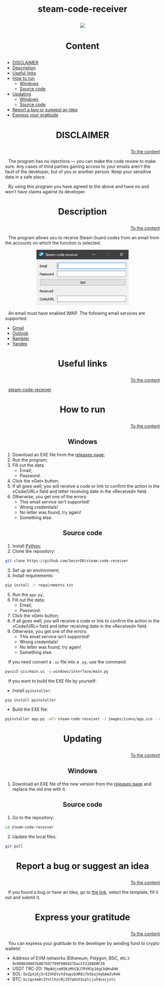 <h1><p align="center">steam-code-receiver</p></h1>

<p align="center"><img src="images/icons/app.ico" width="400"></p>



<h1><p align="center">Content</p></h1>

- [DISCLAIMER](#DISCLAIMER)
- [Description](#Description)
- [Useful links](#Useful-links)
- [How to run](#How-to-run)
    - [Windows](#Windows)
    - [Source code](#Source-code)
- [Updating](#Updating)
  - [Windows](#Windows-1)
  - [Source code](#Source-code-1)
- [Report a bug or suggest an idea](#Report-a-bug-or-suggest-an-idea)
- [Express your gratitude](#Express-your-gratitude)



<h1><p align="center">DISCLAIMER</p></h1>
<p align="right"><a href="#Content">To the content</a></p>

⠀The program has no injections — you can make the code review to make sure. Any cases of third parties gaining access to your emails aren't the fault of the developer, but of you or another person. Keep your sensitive data in a safe place.

⠀By using this program you have agreed to the above and have no and won't have claims against its developer.



<h1><p align="center">Description</p></h1>
<p align="right"><a href="#Content">To the content</a></p>

⠀The program allows you to receive Steam Guard codes from an email from the accounts on which the function is selected.

<p align="center"><img src="images/github/interface.png"></p>

⠀An email must have enabled IMAP. The following email services are supported:
- [Gmail](https://www.gmail.com/)
- [Outlook](https://outlook.live.com/)
- [Rambler](https://mail.rambler.ru/)
- [Yandex](https://mail.yandex.ru/)



<h1><p align="center">Useful links</p></h1>
<p align="right"><a href="#Content">To the content</a></p>

⠀[steam-code-receiver](https://github.com/SecorD0/steam-code-receiver)



<h1><p align="center">How to run</p></h1>
<p align="right"><a href="#Content">To the content</a></p>


<h2><p align="center">Windows</p></h2>

1. Download an EXE file from the [releases page](https://github.com/SecorD0/steam-code-receiver/releases); 
2. Run the program; 
3. Fill out the data:
   - Email;
   - Password.
4. Click the «Get» button;
5. If all goes well, you will receive a code or link to confirm the action in the «Code/URL» field and letter receiving date in the «Received» field.
6. Otherwise, you get one of the errors:
   - This email service isn't supported!
   - Wrong credentials!
   - No letter was found, try again!
   - Something else.


<h2><p align="center">Source code</p></h2>

1. Install [Python](https://www.python.org/downloads/);
2. Clone the repository:
```sh
git clone https://github.com/SecorD0/steam-code-receiver
```
3. Set up an environment;
4. Install requirements:
```sh
pip install -r requirements.txt
```
5. Run the `app.py`;
6. Fill out the data:
   - Email;
   - Password.
7. Click the «Get» button;
8. If all goes well, you will receive a code or link to confirm the action in the «Code/URL» field and letter receiving date in the «Received» field.
9. Otherwise, you get one of the errors:
   - This email service isn't supported!
   - Wrong credentials!
   - No letter was found, try again!
   - Something else.


⠀If you need convert a `.ui` file into a `.py`, use the command:
```sh
pyuic5 uis/main.ui -o windows/interface/main.py
```


⠀If you want to build the EXE file by yourself:
- Install `pyinstaller`:
```sh
pip install pyinstaller
```
- Build the EXE file:
```sh
pyinstaller app.py -wFn steam-code-receiver -i images/icons/app.ico --add-binary "images/icons;images/icons"
```



<h1><p align="center">Updating</p></h1>
<p align="right"><a href="#Content">To the content</a></p>


<h2><p align="center">Windows</p></h2>

1. Download an EXE file of the new version from the [releases page](https://github.com/SecorD0/steam-code-receiver/releases) and replace the old one with it.


<h2><p align="center">Source code</p></h2>

1. Go to the repository:
```sh
cd steam-code-receiver
```
2. Update the local files:
```sh
git pull
```



<h1><p align="center">Report a bug or suggest an idea</p></h1>
<p align="right"><a href="#Content">To the content</a></p>

⠀If you found a bug or have an idea, go to [the link](https://github.com/SecorD0/steam-code-receiver/issues/new/choose), select the template, fill it out and submit it.



<h1><p align="center">Express your gratitude</p></h1>
<p align="right"><a href="#Content">To the content</a></p>

⠀You can express your gratitude to the developer by sending fund to crypto wallets!
- Address of EVM networks (Ethereum, Polygon, BSC, etc.): `0x900649087b8D7b9f799F880427DacCF2286D8F20`
- USDT TRC-20: `TNpBdjcmR5KzMVCBJTRYMJp16gCkQHu84K`
- SOL: `DoZpXzGj5rEZVhEVzYdtwpzbXR8ifk5bajHybAmZvR4H`
- BTC: `bc1qs4a0c3fntlhzn9j297qdsh3splcju54xscjstc`
